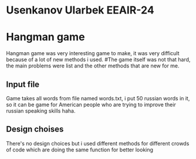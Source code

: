 # Usenkanov Ularbek EEAIR-24
# Hangman game
Hangman game was very interesting game to make, it was very difficult because of a lot of new methods i used.
#The game itself was not that hard, the main problems were list and the other methods that are new for me. 
## Input file
Game takes all words from file named words.txt, i put 50 russian words in it, so it can be game for American people who are trying to improve their russian speaking skills haha.
## Design choises 
There's no design choices but i used different methods for different crowds of code which are doing the same function for better looking

